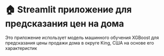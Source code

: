 
# 🏠 Streamlit приложение для предсказания цен на дома

Это приложение использует модель машинного обучения XGBoost для предсказания цены продажи дома в округе King, США на основе его характеристик